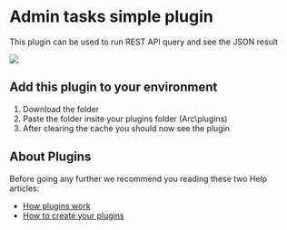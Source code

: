 # Admin tasks simple plugin
This plugin can be used to run REST API query and see the JSON result

<img src="https://s3-ap-southeast-2.amazonaws.com/downloads.cubewise.com/web_assets/arc-pulgins/rest-api.gif" />

## Add this plugin to your environment
1. Download the folder
2. Paste the folder insite your plugins folder (Arc\plugins)
3. After clearing the cache you should now see the plugin

## About Plugins
Before going any further we recommend you reading these two Help articles:
* [How plugins work](https://code.cubewise.com/arc-docs/how-plugins-work)
* [How to create your plugins](https://code.cubewise.com/arc-docs/how-to-create-your-plugins)
